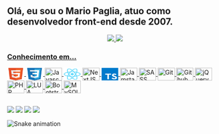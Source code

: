 ## Olá, eu sou o Mario Paglia, atuo como desenvolvedor front-end desde 2007.

<div align="center">
    <a href="https://github.com/mariopaglia">
        <img height="180em" src="https://github-readme-stats.vercel.app/api?username=mariopaglia&show_icons=true&theme=dracula&include_all_commits=true&count_private=true" />
        <img height="180em" src="https://github-readme-stats.vercel.app/api/top-langs/?username=mariopaglia&layout=compact&langs_count=7&theme=dracula" />
</div>

### Conhecimento em...

<div style="display: inline_block">
    <img align="center" title="HTML5" height="30" width="40" src="https://raw.githubusercontent.com/devicons/devicon/master/icons/html5/html5-original.svg">
    <img align="center" title="CSS3" height="30" width="40" src="https://raw.githubusercontent.com/devicons/devicon/master/icons/css3/css3-original.svg">
    <img align="center" title="Javascript" height="30" width="40" src="https://cdn.jsdelivr.net/gh/devicons/devicon/icons/javascript/javascript-plain.svg">
    <img align="center" title="ReactJS" height="30" width="40" src="https://raw.githubusercontent.com/devicons/devicon/master/icons/react/react-original.svg">
    <img align="center" title="NextJS" height="30" width="40" src="https://cdn.jsdelivr.net/gh/devicons/devicon/icons/nextjs/nextjs-original.svg">
    <img align="center" title="TypeScript" height="30" width="40" src="https://raw.githubusercontent.com/devicons/devicon/master/icons/typescript/typescript-plain.svg">
    <img align="center" title="Jamstack" height="30" width="40" src="https://cdn.jsdelivr.net/gh/devicons/devicon/icons/jamstack/jamstack-original.svg">
    <img align="center" title="SASS" height="30" width="40" src="https://cdn.jsdelivr.net/gh/devicons/devicon/icons/sass/sass-original.svg">
    <img align="center" title="Git" height="30" width="40" src="https://cdn.jsdelivr.net/gh/devicons/devicon/icons/git/git-original.svg">
    <img align="center" title="Github" height="30" width="40" src="https://cdn.jsdelivr.net/gh/devicons/devicon/icons/github/github-original.svg">
    <img align="center" title="jQuery" height="30" width="40" src="https://cdn.jsdelivr.net/gh/devicons/devicon/icons/jquery/jquery-original.svg">
    <img align="center" title="PHP" height="30" width="40" src="https://cdn.jsdelivr.net/gh/devicons/devicon/icons/php/php-plain.svg">
    <img align="center" title="LUA" height="30" width="40" src="https://cdn.jsdelivr.net/gh/devicons/devicon/icons/lua/lua-original.svg">
    <img align="center" title="Bootstrap" height="30" width="40" src="https://cdn.jsdelivr.net/gh/devicons/devicon/icons/bootstrap/bootstrap-plain.svg">
    <img align="center" title="MySQL" height="30" width="40" src="https://cdn.jsdelivr.net/gh/devicons/devicon/icons/mysql/mysql-original-wordmark.svg">
</div>
  
  ##

<div>
    <a href="https://wa.me/5511948413923" target="_blank"><img src="https://img.shields.io/badge/WhatsApp-25D366?style=for-the-badge&logo=whatsapp&logoColor=white"></a>
    <a href="mailto:mpagliajr@gmail.com" target="_blank"><img src="https://img.shields.io/badge/Gmail-D14836?style=for-the-badge&logo=gmail&logoColor=white"></a>
    <a href="https://www.linkedin.com/in/mpagliajr/" target="_blank"><img src="https://img.shields.io/badge/LinkedIn-0077B5?style=for-the-badge&logo=linkedin&logoColor=white"></a>
    <a href="https://www.behance.net/mariopaglia" target="_blank"><img src="https://img.shields.io/badge/Behance-0054F7?style=for-the-badge&logo=behance&logoColor=white"></a>
    
![Snake animation](https://github.com/mariopaglia/mariopaglia/blob/output/github-contribution-grid-snake.svg)

</div>
